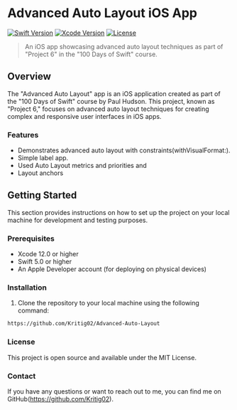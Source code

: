 # Advanced Auto Layout iOS App

[![Swift Version](https://img.shields.io/badge/Swift-5.0-orange.svg)](https://swift.org)
[![Xcode Version](https://img.shields.io/badge/Xcode-12.0+-blue.svg)](https://developer.apple.com/xcode/)
[![License](https://img.shields.io/badge/License-MIT-green.svg)](LICENSE)

> An iOS app showcasing advanced auto layout techniques as part of "Project 6" in the "100 Days of Swift" course.

## Overview

The "Advanced Auto Layout" app is an iOS application created as part of the "100 Days of Swift" course by Paul Hudson. This project, known as "Project 6," focuses on advanced auto layout techniques for creating complex and responsive user interfaces in iOS apps.

### Features

- Demonstrates advanced auto layout with constraints(withVisualFormat:).
- Simple label app.
- Used Auto Layout metrics and priorities and
- Layout anchors

## Getting Started

This section provides instructions on how to set up the project on your local machine for development and testing purposes.

### Prerequisites

- Xcode 12.0 or higher
- Swift 5.0 or higher
- An Apple Developer account (for deploying on physical devices)

### Installation

1. Clone the repository to your local machine using the following command:

```bash
https://github.com/Kritig02/Advanced-Auto-Layout
```

### License
This project is open source and available under the MIT License.

### Contact
If you have any questions or want to reach out to me, you can find me on GitHub(https://github.com/Kritig02).
